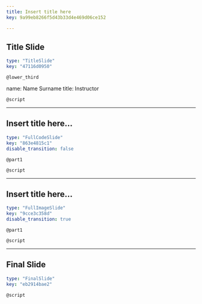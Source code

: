 ```yaml
---
title: Insert title here
key: 9a99eb8266f5d43b33d4e469d06ce152

---
```

## Title Slide
  
```yaml
type: "TitleSlide"
key: "47116d0950"
```


`@lower_third`

name: Name Surname
title: Instructor


`@script`



---
## Insert title here...
  
```yaml
type: "FullCodeSlide"
key: "863e4815c1"
disable_transition: false
```


`@part1`



`@script`



---
## Insert title here...
  
```yaml
type: "FullImageSlide"
key: "9cce3c358d"
disable_transition: true
```


`@part1`



`@script`



---
## Final Slide
  
```yaml
type: "FinalSlide"
key: "eb2914bae2"
```


`@script`


